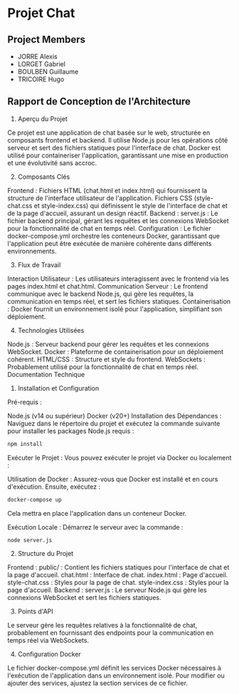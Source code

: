 # Projet Chat

## Project Members

- JORRE Alexis
- LORGET Gabriel
- BOULBEN Guillaume
- TRICOIRE Hugo

## Rapport de Conception de l'Architecture

1. Aperçu du Projet

Ce projet est une application de chat basée sur le web, structurée en composants frontend et backend. Il utilise Node.js pour les opérations côté serveur et sert des fichiers statiques pour l'interface de chat. Docker est utilisé pour containeriser l'application, garantissant une mise en production et une évolutivité sans accroc.

2. Composants Clés

Frontend :
Fichiers HTML (chat.html et index.html) qui fournissent la structure de l'interface utilisateur de l'application.
Fichiers CSS (style-chat.css et style-index.css) qui définissent le style de l'interface de chat et de la page d'accueil, assurant un design réactif.
Backend :
server.js : Le fichier backend principal, gérant les requêtes et les connexions WebSocket pour la fonctionnalité de chat en temps réel.
Configuration :
Le fichier docker-compose.yml orchestre les conteneurs Docker, garantissant que l'application peut être exécutée de manière cohérente dans différents environnements.

3. Flux de Travail

Interaction Utilisateur : Les utilisateurs interagissent avec le frontend via les pages index.html et chat.html.
Communication Serveur : Le frontend communique avec le backend Node.js, qui gère les requêtes, la communication en temps réel, et sert les fichiers statiques.
Containerisation : Docker fournit un environnement isolé pour l'application, simplifiant son déploiement.

4. Technologies Utilisées

Node.js : Serveur backend pour gérer les requêtes et les connexions WebSocket.
Docker : Plateforme de containerisation pour un déploiement cohérent.
HTML/CSS : Structure et style du frontend.
WebSockets : Probablement utilisé pour la fonctionnalité de chat en temps réel.
Documentation Technique

1. Installation et Configuration

Pré-requis :

Node.js (v14 ou supérieur)
Docker (v20+)
Installation des Dépendances : Naviguez dans le répertoire du projet et exécutez la commande suivante pour installer les packages Node.js requis :

```bash
npm install
```
Exécuter le Projet : Vous pouvez exécuter le projet via Docker ou localement :

Utilisation de Docker : Assurez-vous que Docker est installé et en cours d'exécution. Ensuite, exécutez :
```bash
docker-compose up
```
Cela mettra en place l'application dans un conteneur Docker.

Exécution Locale : Démarrez le serveur avec la commande :
```bash
node server.js
```

2. Structure du Projet

Frontend :
public/ : Contient les fichiers statiques pour l'interface de chat et la page d'accueil.
chat.html : Interface de chat.
index.html : Page d'accueil.
style-chat.css : Styles pour la page de chat.
style-index.css : Styles pour la page d'accueil.
Backend :
server.js : Le serveur Node.js qui gère les connexions WebSocket et sert les fichiers statiques.

3. Points d'API

Le serveur gère les requêtes relatives à la fonctionnalité de chat, probablement en fournissant des endpoints pour la communication en temps réel via WebSockets.

4. Configuration Docker

Le fichier docker-compose.yml définit les services Docker nécessaires à l'exécution de l'application dans un environnement isolé. Pour modifier ou ajouter des services, ajustez la section services de ce fichier.
